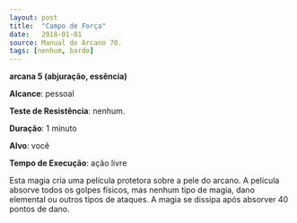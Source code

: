 ```yaml
---
layout: post
title:  "Campo de Força"
date:   2018-01-01
source: Manual do Arcano 70.
tags: [nenhum, bardo]
---
```


**arcana 5 (abjuração, essência)**

**Alcance**: pessoal

**Teste de Resistência**: nenhum.

**Duração**: 1 minuto

**Alvo**: você

**Tempo de Execução**: ação livre

Esta magia cria uma película protetora sobre a pele do arcano. A película absorve todos os golpes físicos, mas nenhum tipo de magia, dano elemental ou outros tipos de ataques. A magia se dissipa após absorver 40 pontos de dano.

